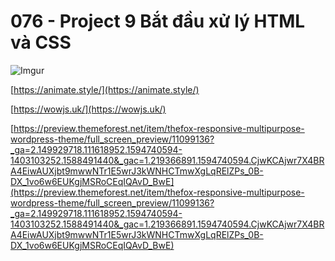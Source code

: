 # 076 - Project 9 Bắt đầu xử lý HTML và CSS

![Imgur](https://i.imgur.com/7DtX9Av.png)   

[https://animate.style/](https://animate.style/)

[https://wowjs.uk/](https://wowjs.uk/)

[https://preview.themeforest.net/item/thefox-responsive-multipurpose-wordpress-theme/full_screen_preview/11099136?_ga=2.149929718.111618952.1594740594-1403103252.1588491440&_gac=1.219366891.1594740594.CjwKCAjwr7X4BRA4EiwAUXjbt9mwwNTr1E5wrJ3kWNHCTmwXgLqRElZPs_0B-DX_1vo6w6EUKgjMSRoCEqIQAvD_BwE](https://preview.themeforest.net/item/thefox-responsive-multipurpose-wordpress-theme/full_screen_preview/11099136?_ga=2.149929718.111618952.1594740594-1403103252.1588491440&_gac=1.219366891.1594740594.CjwKCAjwr7X4BRA4EiwAUXjbt9mwwNTr1E5wrJ3kWNHCTmwXgLqRElZPs_0B-DX_1vo6w6EUKgjMSRoCEqIQAvD_BwE)